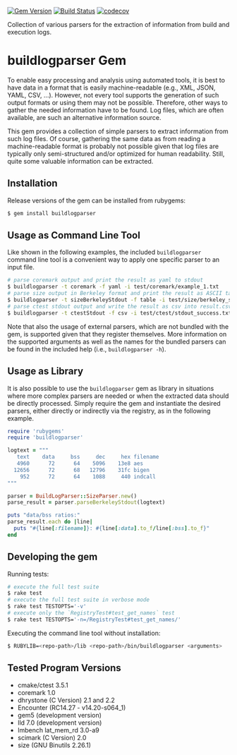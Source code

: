 [![Gem Version](https://badge.fury.io/rb/buildlogparser.svg)](https://rubygems.org/gems/buildlogparser)
[![Build Status](https://travis-ci.org/niosHD/buildlogparser.svg?branch=develop)](https://travis-ci.org/niosHD/buildlogparser)
[![codecov](https://codecov.io/gh/niosHD/buildlogparser/branch/develop/graph/badge.svg)](https://codecov.io/gh/niosHD/buildlogparser)

Collection of various parsers for the extraction of information from build and execution logs.

# buildlogparser Gem

To enable easy processing and analysis using automated tools, it is best to have data in a format that is easily machine-readable (e.g., XML, JSON, YAML, CSV, ...). However, not every tool supports the generation of such output formats or using them may not be possible. Therefore, other ways to gather the needed information have to be found. Log files, which are often available, are such an alternative information source.

This gem provides a collection of simple parsers to extract information from such log files. Of course, gathering the same data as from reading a machine-readable format is probably not possible given that log files are typically only semi-structured and/or optimized for human readability. Still, quite some valuable information can be extracted.

## Installation

Release versions of the gem can be installed from rubygems:

~~~bash
$ gem install buildlogparser
~~~

## Usage as Command Line Tool

Like shown in the following examples, the included `buildlogparser` command line tool is a convenient way to apply one specific parser to an input file.
~~~bash
# parse coremark output and print the result as yaml to stdout
$ buildlogparser -t coremark -f yaml -i test/coremark/example_1.txt
# parse size output in Berkeley format and print the result as ASCII table to stdout
$ buildlogparser -t sizeBerkeleyStdout -f table -i test/size/berkeley_stdout_multi_line.txt
# parse ctest stdout output and write the result as csv into result.csv
$ buildlogparser -t ctestStdout -f csv -i test/ctest/stdout_success.txt -o result.csv
~~~
Note that also the usage of external parsers, which are not bundled with the gem, is supported given that they register themselves. More information on the supported arguments as well as the names for the bundled parsers can be found in the included help (i.e., `buildlogparser -h`).

## Usage as Library

It is also possible to use the `buildlogparser` gem as library in situations where more complex parsers are needed or when the extracted data should be directly processed. Simply require the gem and instantiate the desired parsers, either directly or indirectly via the registry, as in the following example.

~~~ruby
require 'rubygems'
require 'buildlogparser'

logtext = """
   text	   data	    bss	    dec	    hex	filename
   4960	     72	     64	   5096	   13e8	aes
  12656	     72	     68	  12796	   31fc	bigen
    952	     72	     64	   1088	    440	indcall
"""

parser = BuildLogParser::SizeParser.new()
parse_result = parser.parseBerkeleyStdout(logtext)

puts "data/bss ratios:"
parse_result.each do |line|
  puts "#{line[:filename]}: #{line[:data].to_f/line[:bss].to_f}"
end
~~~

## Developing the gem

Running tests:
~~~bash
# execute the full test suite
$ rake test
# execute the full test suite in verbose mode
$ rake test TESTOPTS='-v'
# execute only the `RegistryTest#test_get_names` test
$ rake test TESTOPTS='-n=/RegistryTest#test_get_names/'
~~~

Executing the command line tool without installation:
~~~bash
$ RUBYLIB=<repo-path>/lib <repo-path>/bin/buildlogparser <arguments>
~~~

## Tested Program Versions

* cmake/ctest 3.5.1
* coremark 1.0
* dhrystone (C Version) 2.1 and 2.2
* Encounter (RC14.27 - v14.20-s064_1)
* gem5 (development version)
* lld 7.0 (development version)
* lmbench lat_mem_rd 3.0-a9
* scimark (C Version) 2.0
* size (GNU Binutils 2.26.1)
